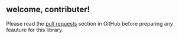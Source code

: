 ## welcome, contributer!

Please read the [pull requests](https://docs.github.com/en/github/collaborating-with-issues-and-pull-requests/about-pull-requests) 
section in GitHub before preparing any feauture for this library.
